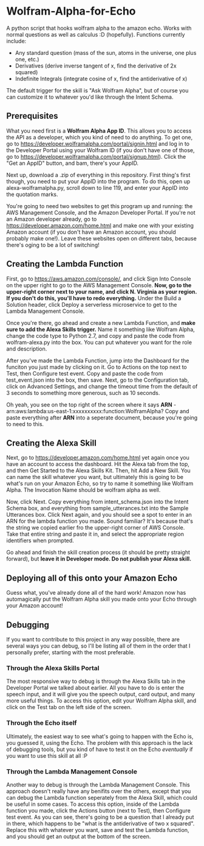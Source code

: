 # Wolfram-Alpha-for-Echo
A python script that hooks wolfram alpha to the amazon echo. Works with normal questions as well as calculus :D (hopefully). Functions currently include:
* Any standard question (mass of the sun, atoms in the universe, one plus one, etc.)
* Derivatives (derive inverse tangent of x, find the derivative of 2x squared)
* Indefinite Integrals (integrate cosine of x, find the antiderivative of x)

The default trigger for the skill is "Ask Wolfram Alpha", but of course you can customize it to whatever you'd like through the Intent Schema.

## Prerequisites

What you need first is a **Wolfram Alpha App ID**. This allows you to access the API as a developer, which you kind of need to do anything. To get one, go to https://developer.wolframalpha.com/portal/signin.html and log in to the Developer Portal using your Wolfram ID (if you don't have one of those, go to https://developer.wolframalpha.com/portal/signup.html). Click the "Get an AppID" button, and bam, there's your AppID.

Next up, download a .zip of everything in this repository. First thing's first though, you need to put your AppID into the program. To do this, open up alexa-wolframalpha.py, scroll down to line 119, and enter your AppID into the quotation marks.

You're going to need two websites to get this program up and running: the AWS Management Console, and the Amazon Developer Portal. If you're not an Amazon developer already, go to https://developer.amazon.com/home.html and make one with your existing Amazon account (if you don't have an Amazon account, you should probably make one!). Leave these websites open on different tabs, because there's oging to be a lot of switching!

## Creating the Lambda Function

First, go to https://aws.amazon.com/console/, and click Sign Into Console on the upper right to go to the AWS Management Console. **Now, go to the upper-right corner next to your name, and click N. Virginia as your region. If you don't do this, you'll have to redo everything.** Under the Build a Solution header, click Deploy a serverless microservice to get to the Lambda Management Console.

Once you're there, go ahead and create a new Lambda Function, and **make sure to add the Alexa Skills trigger.** Name it something like Wolfram Alpha, change the code type to Python 2.7, and copy and paste the code from wolfram-alexa.py into the box. You can put whatever you want for the role and description.

After you've made the Lambda Function, jump into the Dashboard for the funciton you just made by clicking on it. Go to Actions on the top next to Test, then Configure test event. Copy and paste the code from test_event.json into the box, then save. Next, go to the Configuration tab, click on Advanced Settings, and change the timeout time from the default of 3 seconds to something more generous, such as 10 seconds. 

Oh yeah, you see on the top right of the screen where it says **ARN** - arn:aws:lambda:us-east-1:xxxxxxxxxx:function:WolframAlpha? Copy and paste everything after **ARN** into a seperate document, because you're going to need to this.

## Creating the Alexa Skill

Next, go to https://developer.amazon.com/home.html yet again once you have an account to access the dashboard. Hit the Alexa tab from the top, and then Get Started to the Alexa Skills Kit. Then, hit Add a New Skill. You can name the skill whatever you want, but ultimately this is going to be what's run on your Amazon Echo, so try to name it something like Wolfram Alpha. The Invocation Name should be wolfram alpha as well.

Now, click Next. Copy everything from intent_schema.json into the Intent Schema box, and everything from sample_utterances.txt into the Sample Utterances box. Click Next again, and you should see a spot to enter in an ARN for the lambda function you made. Sound familiar? It's because that's the string we copied earlier fro the upper-right corner of AWS Console. Take that entire string and paste it in, and select the appropriate region identifiers when prompted.

Go ahead and finish the skill creation process (it should be pretty straight forward), but **leave it in Developer mode. Do not publish your Alexa skill.**

## Deploying all of this onto your Amazon Echo

Guess what, you've already done all of the hard work! Amazon now has automagically put the Wolfram Alpha skill you made onto your Echo through your Amazon account!

## Debugging

If you want to contribute to this project in any way possible, there are several ways you can debug, so I'll be listing all of them in the order that I personally prefer, starting with the most preferable.

### Through the Alexa Skills Portal

The most responsive way to debug is through the Alexa Skills tab in the Developer Portal we talked about earlier. All you have to do is enter the speech input, and it will give you the speech output, card output, and many more useful things. To access this option, edit your Wolfram Alpha skill, and click on the Test tab on the left side of the screen.

### Through the Echo itself

Ultimately, the easiest way to see what's going to happen with the Echo is, you guessed it, using the Echo. The problem with this approach is the lack of debugging tools, but you kind of have to test it on the Echo *eventually* if you want to use this skill at all :P

### Through the Lambda Management Console

Another way to debug is through the Lambda Management Console. This approach doesn't really have any benifits over the others, except that you can debug the Lambda function seperately from the Alexa Skill, which could be useful in some cases. To access this option, inside of the Lambda function you made, click the Actions button (next to Test), then Configure test event. As you can see, there's going to be a question that I already put in there, which happens to be "what is the antiderivative of two x squared". Replace this with whatever you want, save and test the Lambda function, and you should get an output at the bottom of the screen.
